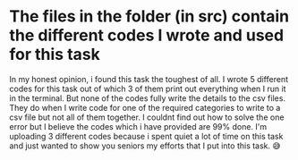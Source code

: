 # The files in the folder (in src) contain the different codes I wrote and used for this task

In my honest opinion, i found this task the toughest of all. I wrote 5 different codes for this task out of which 3 of them print out everything when I run it in the terminal. But none of the codes fully write the details to the csv files. They do when I write code for one of the required categories to write to a csv file but not all of them together. I couldnt find out how to solve the one error but I believe the codes which i have provided are 99% done. I'm uploading 3 different codes because i spent quiet a lot of time on this task and just wanted to show you seniors my efforts that I put into this task. 😅
